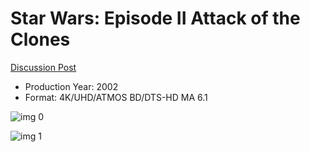 # Star Wars: Episode II Attack of the Clones

[Discussion Post](https://www.avsforum.com/threads/bass-eq-for-filtered-movies.2995212/post-56904026)

* Production Year: 2002
* Format: 4K/UHD/ATMOS BD/DTS-HD MA 6.1

![img 0](https://i.imgur.com/pbKlZyG.jpg)

![img 1](https://i.imgur.com/uIXzjWD.jpg)

